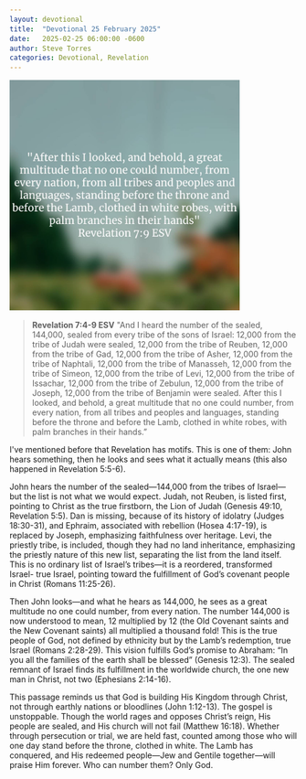 ```yaml
---
layout: devotional
title:  "Devotional 25 February 2025"
date:   2025-02-25 06:00:00 -0600
author: Steve Torres
categories: Devotional, Revelation
---
```

<img src="https://github.com/ElEsteeb/ElEsteeb.github.io/blob/main/images/devotionals/Rev-7_9.jpg?raw=true" alt="Revelation 7:9.jpg" style="max-width: 80%; height: auto;">

>**Revelation 7:4-9 ESV**
>"And I heard the number of the sealed, 144,000, sealed from every tribe of the sons of Israel: 12,000 from the tribe of Judah were sealed, 12,000 from the tribe of Reuben, 12,000 from the tribe of Gad, 12,000 from the tribe of Asher, 12,000 from the tribe of Naphtali, 12,000 from the tribe of Manasseh, 12,000 from the tribe of Simeon, 12,000 from the tribe of Levi, 12,000 from the tribe of Issachar, 12,000 from the tribe of Zebulun, 12,000 from the tribe of Joseph, 12,000 from the tribe of Benjamin were sealed. After this I looked, and behold, a great multitude that no one could number, from every nation, from all tribes and peoples and languages, standing before the throne and before the Lamb, clothed in white robes, with palm branches in their hands.”

I've mentioned before that Revelation has motifs. This is one of them: John hears something, then he looks and sees what it actually means (this also happened in Revelation 5:5-6). 

John hears the number of the sealed—144,000 from the tribes of Israel—but the list is not what we would expect. Judah, not Reuben, is listed first, pointing to Christ as the true firstborn, the Lion of Judah (Genesis 49:10, Revelation 5:5). Dan is missing, because of its history of idolatry (Judges 18:30-31), and Ephraim, associated with rebellion (Hosea 4:17-19), is replaced by Joseph, emphasizing faithfulness over heritage. Levi, the priestly tribe, is included, though they had no land inheritance, emphasizing the priestly nature of this new list, separating the list from the land itself. This is no ordinary list of Israel’s tribes—it is a reordered, transformed Israel- true Israel, pointing toward the fulfillment of God’s covenant people in Christ (Romans 11:25-26).

Then John looks—and what he hears as 144,000, he sees as a great multitude no one could number, from every nation. The number 144,000 is now understood to mean, 12 multiplied by 12 (the Old Covenant saints and the New Covenant saints) all multiplied a thousand fold! This is the true people of God, not defined by ethnicity but by the Lamb’s redemption, true Israel (Romans 2:28-29). This vision fulfills God’s promise to Abraham: “In you all the families of the earth shall be blessed” (Genesis 12:3). The sealed remnant of Israel finds its fulfillment in the worldwide church, the one new man in Christ, not two (Ephesians 2:14-16). 

This passage reminds us that God is building His Kingdom through Christ, not through earthly nations or bloodlines (John 1:12-13). The gospel is unstoppable. Though the world rages and opposes Christ’s reign, His people are sealed, and His church will not fail (Matthew 16:18). Whether through persecution or trial, we are held fast, counted among those who will one day stand before the throne, clothed in white. The Lamb has conquered, and His redeemed people—Jew and Gentile together—will praise Him forever. Who can number them? Only God.

